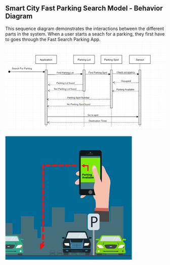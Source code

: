 ## Smart City Fast Parking Search Model - Behavior Diagram

This sequence diagram demonstrates the interactions between the different parts in the system. When a user starts a seach for a parking, they first have to goes through the Fast Search Parking App. 
![Example Behavior Diagram](../images/behavior_diagram.png)

![Example Behavior Diagram](../images/parking_available.png)


